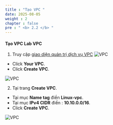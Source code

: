 ```yaml
---
title : "Tạo VPC "
date: 2025-08-05
weight : 2
chapter : false
pre : " <b> 2.2 </b> "
---
```



#### Tạo VPC **Lab VPC**
1. Truy cập [giao diện quản trị dịch vụ VPC](https://console.aws.amazon.com/vpc/home)
![VPC](/000058-SessionManager/images/2.prerequisite/008-vpc.png)
  + Click **Your VPC**.
  + Click **Create VPC**.

![VPC](/000058-SessionManager/images/2.prerequisite/009-vpc.png)

2. Tại trang **Create VPC**.
  + Tại mục **Name tag** điền **Linux-vpc**.
  + Tại mục **IPv4 CIDR** điền : **10.10.0.0/16**.
  + Click **Create VPC**.

![VPC](/000058-SessionManager/images/2.prerequisite/010-vpc.png)
